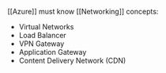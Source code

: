 [[Azure]] must know [[Networking]] concepts:
- Virtual Networks
- Load Balancer
- VPN Gateway
- Application Gateway
- Content Delivery Network (CDN)